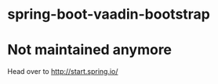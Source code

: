 spring-boot-vaadin-bootstrap
=======================

# Not maintained anymore

Head over to http://start.spring.io/






